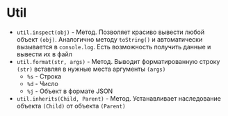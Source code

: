 # Util

* `util.inspect(obj)` - Метод. Позволяет красиво вывести любой объект `(obj)`. Аналогично методу `toString()` и автоматически вызывается в `console.log`. Есть возможность получить данные и вывести их в файл
* `util.format(str, args)` - Метод. Выводит форматированную строку `(str)` вставляя в нужные места аргументы `(args)`
  * `%s` - Строка
  * `%d` - Число
  * `%j` - Объект в формате JSON
* `util.inherits(Child, Parent)` - Метод. Устанавливает наследование объекта `(Child)` от объекта `(Parent)`